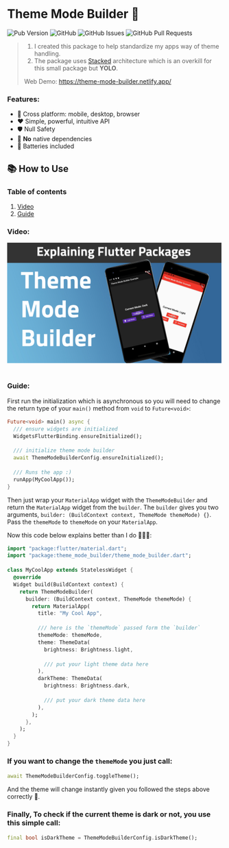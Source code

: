 # Theme Mode Builder 🚀

![Pub Version](https://img.shields.io/pub/v/theme_mode_builder?style=for-the-badge)
![GitHub](https://img.shields.io/github/license/YazeedAlKhalaf/theme_mode_builder?style=for-the-badge)
![GitHub Issues](https://img.shields.io/github/issues/YazeedAlKhalaf/theme_mode_builder?style=for-the-badge)
![GitHub Pull Requests](https://img.shields.io/github/issues-pr/YazeedAlKhalaf/theme_mode_builder?style=for-the-badge)

> 1. I created this package to help standardize my apps way of theme handling.
> 2. The package uses [Stacked](https://pub.dev/packages/stacked) architecture which is an overkill for this small package but **YOLO**.
>
> Web Demo: <a href="https://theme-mode-builder.netlify.app/" target="_blank">https://theme-mode-builder.netlify.app/</a>

### Features:

- 🚀 Cross platform: mobile, desktop, browser
- ❤ Simple, powerful, intuitive API
- 🛡 Null Safety
- 🎈 **No** native dependencies
- 🔋 Batteries included

## 📚 How to Use

### Table of contents

1. [Video](#Video)
2. [Guide](#Guide)

### Video:

<div style="width: 500px;">
  <a href="https://youtu.be/yDwZHzBRsqQ" target="_blank">
    <img src="https://raw.githubusercontent.com/YazeedAlKhalaf/theme_mode_builder/main/readme_images/explainer_video_thumbnail.jpg" alt="Theme Mode Builder | Explaining Flutter Packages" />
  </a>
</div>

</br>

### Guide:

First run the initialization which is asynchronous so you will need to change the return type of your `main()` method from `void` to `Future<void>`:

```dart
Future<void> main() async {
  /// ensure widgets are initialized
  WidgetsFlutterBinding.ensureInitialized();

  /// initialize theme mode builder
  await ThemeModeBuilderConfig.ensureInitialized();

  /// Runs the app :)
  runApp(MyCoolApp());
}
```

Then just wrap your `MaterialApp` widget with the `ThemeModeBuilder` and return the `MaterialApp` widget from the `builder`.
The `builder` gives you two arguments, `builder: (BuildContext context, ThemeMode themeMode) {}`.
Pass the `themeMode` to `themeMode` on your `MaterialApp`.

Now this code below explains better than I do 🙈🚀😂:

```dart
import "package:flutter/material.dart";
import "package:theme_mode_builder/theme_mode_builder.dart";

class MyCoolApp extends StatelessWidget {
  @override
  Widget build(BuildContext context) {
    return ThemeModeBuilder(
      builder: (BuildContext context, ThemeMode themeMode) {
        return MaterialApp(
          title: "My Cool App",

          /// here is the `themeMode` passed form the `builder`
          themeMode: themeMode,
          theme: ThemeData(
            brightness: Brightness.light,

            /// put your light theme data here
          ),
          darkTheme: ThemeData(
            brightness: Brightness.dark,

            /// put your dark theme data here
          ),
        );
      },
    );
  }
}
```

### If you want to change the `themeMode` you just call:

```dart
await ThemeModeBuilderConfig.toggleTheme();
```

And the theme will change instantly given you followed the steps above correctly 🎉.

### Finally, To check if the current theme is dark or not, you use this simple call:

```dart
final bool isDarkTheme = ThemeModeBuilderConfig.isDarkTheme();
```

